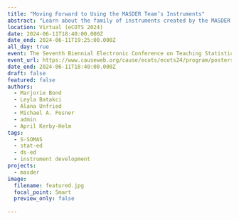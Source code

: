 ```yaml
---
title: "Moving Forward to Using the MASDER Team’s Instruments"
abstract: "Learn about the family of instruments created by the MASDER team (Motivational Attitudes toward Statistics and Data Science Education Research) to measure students’ attitudes toward statistics and data science (SDS), instructors’ attitudes toward teaching SDS, and the environment in which the two interact. The attitude instruments are based on educational theory and were developed using a rigorous process that included results from over 8,000 students across the United States at over 50 institutions over several years. The environment inventories can help researchers identify salient elements of the institution, course, classroom, pedagogy, and the teacher-student relationship. Instructors and researchers will be able to administer these instruments using a website created by the MASDER team. Through the website, instructors can access their data and will be able to create a summary report of their students’ results compared to a national sample. This project is an NSF-funded grant (DUE-2013392). This poster will give an overview of the project, the process to develop the surveys, the specific constructs that are measured by the student and instructor instrument, the specific elements measured by the environment inventory, and the website portal."
location: Virtual (eCOTS 2024)
date: 2024-06-11T18:40:00.000Z
date_end: 2024-06-11T19:25:00.000Z
all_day: true
event: The Seventh Biennial Electronic Conference on Teaching Statistics (eCOTS)
event_url: https://www.causeweb.org/cause/ecots/ecots24/program/posters/42
date_end: 2024-06-11T18:40:00.000Z
draft: false
featured: false
authors:
  - Marjorie Bond
  - Leyla Batakci
  - Alana Unfried
  - Michael A. Posner
  - admin
  - April Kerby-Helm
tags:
  - S-SOMAS
  - stat-ed
  - ds-ed
  - instrument development
projects:
  - masder
image:
  filename: featured.jpg
  focal_point: Smart
  preview_only: false
  
---
```

